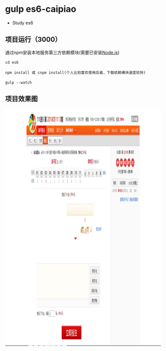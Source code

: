 # gulp es6-caipiao

- Study es6

## 项目运行（3000）
通过npm安装本地服务第三方依赖模块(需要已安装[Node.js](https://nodejs.org/en/))

```
cd es6

npm install 或 cnpm install(个人比较喜欢使用后者，下载依赖模块速度较快)

gulp --watch

```

## 项目效果图
<img src="https://raw.githubusercontent.com/WuChenDi/es6/master/screenshots/index.png" width="1349" height="768"/>